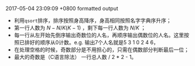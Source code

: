 2017-05-04 23:09:09 +0800
formatted output

- 利用`qsort`排序，排序按照身高降序，身高相同按照名字字典序升序；
- 第一行人数为 $N - N / K (K - 1)$ ，剩下每一行人数为 $N / K$ ；
- 每一行从左开始先倒序输出奇数位的人名，再顺序输出偶数位的人名。这里按照已排好的顺序从0计数。e.g. 输出7个人名就是5 3 1 0 2 4 6，
 - 在处理空格的时候，奇数部分是不用担心的，只需在偶数部分判断最后一位；
 - 最大的奇数是（C语言除法） 一行总人数 / 2 * 2 - 1。
